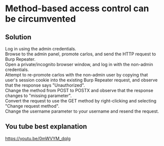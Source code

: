 # Method-based access control can be circumvented

## Solution
Log in using the admin credentials.<br>
Browse to the admin panel, promote carlos, and send the HTTP request to Burp Repeater.<br>
Open a private/incognito browser window, and log in with the non-admin credentials.<br>
Attempt to re-promote carlos with the non-admin user by copying that user's session cookie into the existing 
Burp Repeater request, and observe that the response says "Unauthorized".<br>
Change the method from POST to POSTX and observe that the response changes to "missing parameter".<br>
Convert the request to use the GET method by right-clicking and selecting "Change request method".<br>
Change the username parameter to your username and resend the request.

## You tube best explanation
https://youtu.be/0mWVYM_dqIg
